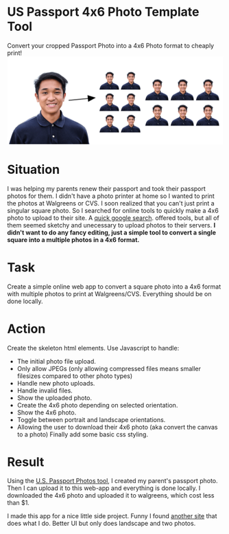 # US Passport 4x6 Photo Template Tool
Convert your cropped Passport Photo into a 4x6 Photo format to cheaply print!
![US Passport 4x6 Photo Template](LandingPageBenefit.png "My tool creates a 4x6 photo out of a square photo!")

# Situation
I was helping my parents renew their passport and took their passport photos for them. I didn't have a photo printer at home so I wanted to print the photos at Walgreens or CVS. I soon realized that you can't just print a singular square photo. So I searched for online tools to quickly make a 4x6 photo to upload to their site. A [quick google search](https://www.google.com/search?q=4x6+passport+photo&safe=active&client=safari&rls=en&sxsrf=AOaemvJb-TN2TeRmO8r8g-26mxdz1EXNrw%3A1641755736753&ei=WDTbYe28LauxytMPiKSooAQ&ved=0ahUKEwjtyPzbsKX1AhWrmHIEHQgSCkQQ4dUDCA0&oq=4x6+passport+photo&gs_lcp=Cgdnd3Mtd2l6EAwyBwgjELADECcyBwgjELADECcyBwgAEEcQsAMyBwgAEEcQsAMyBwgAEEcQsAMyBwgAEEcQsAMyBwgAEEcQsAMyBwgAEEcQsAMyBwgAEEcQsAMyBwgAEEcQsANKBAhBGABKBAhGGABQAFgAYJQIaAFwAngAgAEAiAEAkgEAmAEAyAEKwAEB&sclient=gws-wiz). offered tools, but all of them seemed sketchy and unecessary to upload photos to their servers. 
**I didn't want to do any fancy editing, just a simple tool to convert a single square into a multiple photos in a 4x6 format.**

# Task
Create a simple online web app to convert a square photo into a 4x6 format with multiple photos to print at Walgreens/CVS. Everything should be on done locally.

# Action
Create the skeleton html elements. 
Use Javascript to handle:
* The initial photo file upload.
* Only allow JPEGs (only allowing compressed files means smaller filesizes compared to other photo types)
* Handle new photo uploads.
* Handle invalid files.
* Show the uploaded photo.
* Create the 4x6 photo depending on selected orientation.
* Show the 4x6 photo.
* Toggle between portrait and landscape orientations.
* Allowing the user to download their 4x6 photo (aka convert the canvas to a photo)
Finally add some basic css styling.

# Result
Using the [U.S. Passport Photos tool]("https://tsg.phototool.state.gov/photo"), I created my parent's passport photo. Then I can upload it to this web-app and everything is done locally. I downloaded the 4x6 photo and uploaded it to walgreens, which cost less than $1. 

I made this app for a nice little side project. Funny I found [another site](https://www.oddprints.com/passport) that does what I do. Better UI but only does landscape and two photos. 